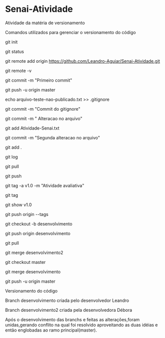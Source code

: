 ﻿# Senai-Atividade
Atividade da matéria de versionamento

Comandos utilizados para gerenciar o versionamento do código

git init

git status

git remote add origin https://github.com/Leandro-Aguiar/Senai-Atividade.git

git remote -v

git commit -m "Primeiro commit"

git push -u origin master

echo arquivo-teste-nao-publicado.txt >> .gitignore

git commit -m "Commit do gitignore"

git commit -m " Alteracao no arquivo"

git add Atividade-Senai.txt

git commit -m "Segunda alteracao no arquivo"

git add .

git log

git pull

git push

git tag -a v1.0 -m "Atividade avaliativa"

git tag

git show v1.0

git push origin --tags

git checkout -b desenvolvimento

git push origin desenvolvimento

git pull

git merge desenvolvimento2

git checkout master

git merge desenvolvimento

git push -u origin master

Versionamento do código

Branch desenvolvimento criada pelo desenvolvedor Leandro

Branch desenvolvimento2 criada pela desenvolvedora Débora

Após o desenvolvimento das branchs e feitas as alterações,foram unidas,gerando conflito na qual foi resolvido aproveitando as duas idéias e então englobadas ao ramo principal(master).
